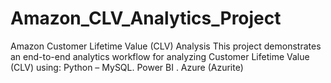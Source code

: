 # Amazon_CLV_Analytics_Project
Amazon Customer Lifetime Value (CLV) Analysis This project demonstrates an end-to-end analytics workflow for analyzing Customer Lifetime Value (CLV) using:  Python –  MySQL.  Power BI .  Azure (Azurite) 
